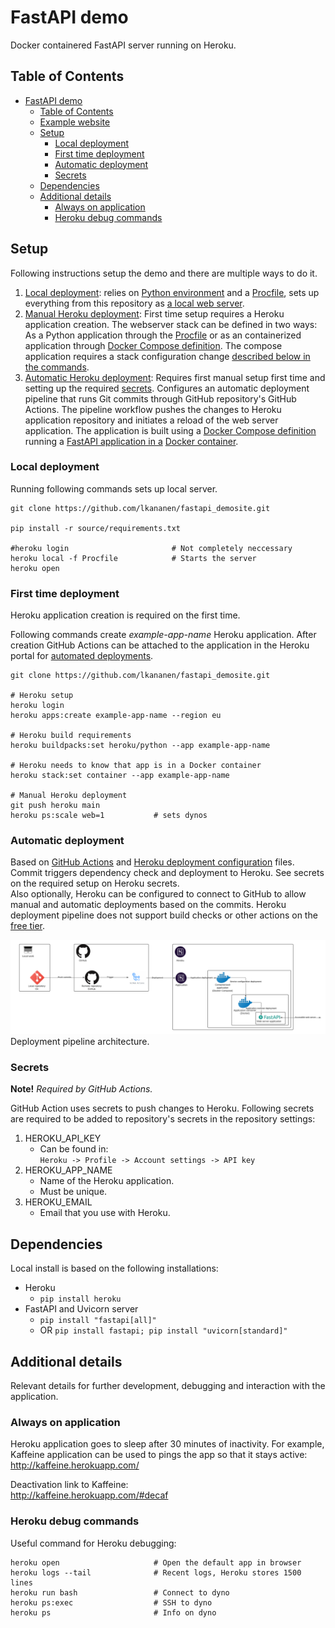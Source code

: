# FastAPI demo

Docker containered FastAPI server running on Heroku.


## Table of Contents
- [FastAPI demo](#fastapi-demo)
  - [Table of Contents](#table-of-contents)
  - [Example website](#example-website)
  - [Setup](#setup)
    - [Local deployment](#local-deployment)
    - [First time deployment](#first-time-deployment)
    - [Automatic deployment](#automatic-deployment)
    - [Secrets](#secrets)
  - [Dependencies](#dependencies)
  - [Additional details](#additional-details)
    - [Always on application](#always-on-application)
    - [Heroku debug commands](#heroku-debug-commands)


## Setup
Following instructions setup the demo and there are multiple ways to do it.
1. [Local deployment](#local-deployment): relies on [Python environment](source/requirements.txt) and a [Procfile](/Procfile), sets up everything from this repository as [a local web server](source/app/main.py).
2. [Manual Heroku deployment](#first-time-deployment): First time setup requires a Heroku application creation. The webserver stack can be defined in two ways: As a Python application through the [Procfile](/Procfile) or as an containerized application through [Docker Compose definition](source/docker-compose.yml). The compose application requires a stack configuration change [described below in the commands](#first-time-deployment).
3. [Automatic Heroku deployment](#automatic-deployment): Requires first manual setup first time and setting up the required [secrets](#secrets). Configures an automatic deployment pipeline that runs Git commits through GitHub repository's GitHub Actions. The pipeline workflow pushes the changes to Heroku application repository and initiates a reload of the web server application. The application is built using a [Docker Compose definition](source/docker-compose.yml) running a [FastAPI application in a](source/app/main.py) [Docker container](source/Dockerfile).


### Local deployment
Running following commands sets up local server.

```
git clone https://github.com/lkananen/fastapi_demosite.git

pip install -r source/requirements.txt

#heroku login                       # Not completely neccessary
heroku local -f Procfile            # Starts the server
heroku open
```


### First time deployment
Heroku application creation is required on the first time.    

Following commands create _example-app-name_ Heroku application. After creation GitHub Actions can be attached to the application in the Heroku portal for [automated deployments](https://devcenter.heroku.com/articles/github-integration).

```
git clone https://github.com/lkananen/fastapi_demosite.git

# Heroku setup
heroku login
heroku apps:create example-app-name --region eu

# Heroku build requirements
heroku buildpacks:set heroku/python --app example-app-name

# Heroku needs to know that app is in a Docker container
heroku stack:set container --app example-app-name

# Manual Heroku deployment
git push heroku main
heroku ps:scale web=1           # sets dynos
```


### Automatic deployment
Based on [GitHub Actions](./.github/workflows/github-actions.yml) and [Heroku deployment configuration](heroku.yml) files. Commit triggers dependency check and deployment to Heroku. See secrets on the required setup on Heroku secrets.   
Also optionally, Heroku can be configured to connect to GitHub to allow manual and automatic deployments based on the commits. Heroku deployment pipeline does not support build checks or other actions on the [free tier](https://www.heroku.com/pricing).

![Deployment pipeline](/source/docs/FastAPI_Heroku.png)
Deployment pipeline architecture.


### Secrets
**Note!** *Required by GitHub Actions.*   

GitHub Action uses secrets to push changes to Heroku. Following secrets are required to be added to repository's secrets in the repository settings:
1. HEROKU_API_KEY
   - Can be found in:   
     `Heroku -> Profile -> Account settings -> API key`
2. HEROKU_APP_NAME
   - Name of the Heroku application.
   - Must be unique.
3. HEROKU_EMAIL
   - Email that you use with Heroku.


## Dependencies
Local install is based on the following installations:
- Heroku
  - `pip install heroku`
- FastAPI and Uvicorn server
  - `pip install "fastapi[all]"`
  - OR `pip install fastapi; pip install "uvicorn[standard]"`


## Additional details
Relevant details for further development, debugging and interaction with the application.


### Always on application
Heroku application goes to sleep after 30 minutes of inactivity. For example, Kaffeine application can be used to pings the app so that it stays active:  
http://kaffeine.herokuapp.com/

Deactivation link to Kaffeine:  
http://kaffeine.herokuapp.com/#decaf


### Heroku debug commands
Useful command for Heroku debugging:
```
heroku open                     # Open the default app in browser
heroku logs --tail              # Recent logs, Heroku stores 1500 lines
heroku run bash                 # Connect to dyno
heroku ps:exec                  # SSH to dyno
heroku ps                       # Info on dyno
```
